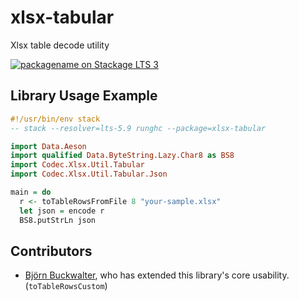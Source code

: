 # xlsx-tabular
Xlsx table decode utility

[![packagename on Stackage LTS 3](http://stackage.org/package/xlsx-tabular/badge/lts)](http://stackage.org/lts/package/xlsx-tabular)

## Library Usage Example

```haskell
#!/usr/bin/env stack
-- stack --resolver=lts-5.9 runghc --package=xlsx-tabular

import Data.Aeson
import qualified Data.ByteString.Lazy.Char8 as BS8
import Codec.Xlsx.Util.Tabular
import Codec.Xlsx.Util.Tabular.Json

main = do
  r <- toTableRowsFromFile 8 "your-sample.xlsx"
  let json = encode r
  BS8.putStrLn json
```


## Contributors

  * [Björn Buckwalter](https://github.com/bjornbm), who has extended this library's core usability. (```toTableRowsCustom```)
  
